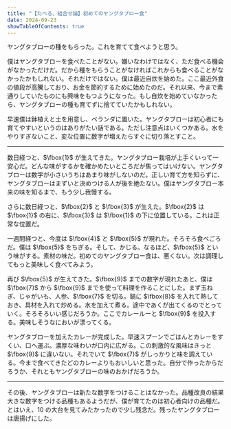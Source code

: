 ```yaml
---
title: "【たべる、組合せ論】初めてのヤングタブロー食"
date: 2024-09-23
showTableOfContents: true
---
```


ヤングタブローの種をもらった。これを育てて食べようと思う。

僕はヤングタブローを食べたことがない。嫌いなわけではなく、ただ食べる機会がなかっただけだ。だから種をもらうことがなければこれからも食べることがなかったかもしれない。それだけではない。僕は最近自炊を始めた。ここ最近外食の値段が高騰しており、お金を節約するために始めたのだ。それ以来、今まで素通りしていたものにも興味をもつようになった。もし自炊を始めていなかったら、ヤングタブローの種も育てずに捨てていたかもしれない。

早速僕は鉢植えと土を用意し、ベランダに置いた。ヤングタブローは初心者にも育てやすいというのはありがたい話である。ただし注意点はいくつかある。水をやりすぎないこと、変な位置に数字が増えたらすぐに切り落とすこと。

---

数日経つと、$\fbox{1}$ が生えてきた。ヤングタブロー栽培が上手くいって一安心だ。どんな味がするかを確かめたいところだが焦ってはいけない。ヤングタブローは数字が小さいうちはあまり味がしないのだ。正しい育て方を知らずに、ヤングタブローはまずいと決めつける人が後を絶たない。僕はヤングタブロー本来の味を知るまで、もう少し我慢する。

さらに数日経つと、$\fbox{2}$ と $\fbox{3}$ が生えた。$\fbox{2}$ は $\fbox{1}$ の右に、$\fbox{3}$ は $\fbox{1}$ の下に位置している。これは正常な位置だ。

一週間経つと、今度は $\fbox{4}$ と $\fbox{5}$ が現れた。そろそろ食べごろだ。僕は $\fbox{5}$ をちぎる。そして、かじる。なるほど、$\fbox{5}$ という味がする。素材の味だ。初めてのヤングタブロー食は、悪くない。次は調理してもっと美味しく食べてみよう。

再び $\fbox{5}$ が生えてきた。$\fbox{9}$ までの数字が現れたあと、僕は $\fbox{7}$ から $\fbox{9}$ までを使って料理を作ることにした。まず玉ねぎ、じゃがいも、人参、$\fbox{7}$ を切る。鍋に $\fbox{8}$ を入れて熱しておき、具材を入れて炒める。水を加えて煮る。途中であくが出てくるのでとっていく。そろそろいい感じだろうか。ここでカレールーと $\fbox{9}$ を投入する。美味しそうなにおいが漂ってくる。

ヤングタブローを加えたカレーが完成した。早速スプーンでごはんとカレーをすくい、口へ運ぶ。濃厚な味わいが口内に広がる。この刺激的な風味はきっと $\fbox{9}$ に違いない。それでいて $\fbox{7}$ がしっかりと味を調えている。今まで食べてきたどのカレーよりもおいしいと思った。自分で作ったからだろうか、それともヤングタブローの味のおかげだろうか。

---

その後、ヤングタブローは新たな数字をつけることはなかった。品種改良の結果大きな数字をつける品種もあるようだが、僕が育てたのは初心者向けの品種だ。とはいえ、10 の大台を見てみたかったので少し残念だ。残ったヤングタブローは唐揚げにした。
